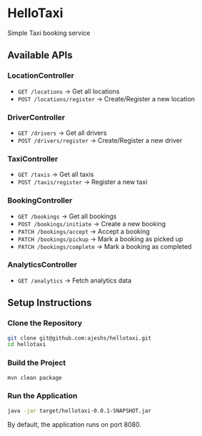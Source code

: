 # HelloTaxi
Simple Taxi booking service

## Available APIs

### LocationController
- `GET /locations` → Get all locations
- `POST /locations/register` → Create/Register a new location

### DriverController
- `GET /drivers` → Get all drivers
- `POST /drivers/register` → Create/Register a new driver

### TaxiController
- `GET /taxis` → Get all taxis
- `POST /taxis/register` → Register a new taxi

### BookingController
- `GET /bookings` → Get all bookings
- `POST /bookings/initiate` → Create a new booking
- `PATCH /bookings/accept` → Accept a booking
- `PATCH /bookings/pickup` → Mark a booking as picked up
- `PATCH /bookings/complete` → Mark a booking as completed

### AnalyticsController
- `GET /analytics` → Fetch analytics data

## Setup Instructions

### Clone the Repository
```sh
git clone git@github.com:ajeshs/hellotaxi.git
cd hellotaxi
```

### Build the Project
```sh
mvn clean package
```

### Run the Application
```sh
java -jar target/hellotaxi-0.0.1-SNAPSHOT.jar
```
By default, the application runs on port 8080.


